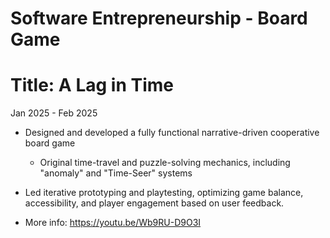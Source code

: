 # Software Entrepreneurship - Board Game

# Title: A Lag in Time
Jan 2025 - Feb 2025

- Designed and developed a fully functional narrative-driven cooperative board game
  - Original time-travel and puzzle-solving mechanics, including "anomaly" and "Time-Seer" systems
- Led iterative prototyping and playtesting, optimizing game balance, accessibility, and player engagement based on user feedback.

- More info: https://youtu.be/Wb9RU-D9O3I
